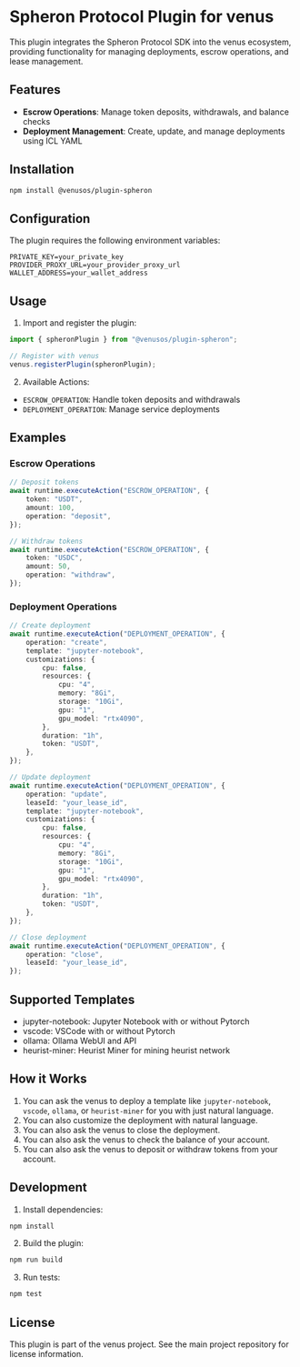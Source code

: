 # Spheron Protocol Plugin for venus

This plugin integrates the Spheron Protocol SDK into the venus ecosystem, providing functionality for managing deployments, escrow operations, and lease management.

## Features

- **Escrow Operations**: Manage token deposits, withdrawals, and balance checks
- **Deployment Management**: Create, update, and manage deployments using ICL YAML

## Installation

```bash
npm install @venusos/plugin-spheron
```

## Configuration

The plugin requires the following environment variables:

```env
PRIVATE_KEY=your_private_key
PROVIDER_PROXY_URL=your_provider_proxy_url
WALLET_ADDRESS=your_wallet_address
```

## Usage

1. Import and register the plugin:

```typescript
import { spheronPlugin } from "@venusos/plugin-spheron";

// Register with venus
venus.registerPlugin(spheronPlugin);
```

2. Available Actions:

- `ESCROW_OPERATION`: Handle token deposits and withdrawals
- `DEPLOYMENT_OPERATION`: Manage service deployments

## Examples

### Escrow Operations

```typescript
// Deposit tokens
await runtime.executeAction("ESCROW_OPERATION", {
    token: "USDT",
    amount: 100,
    operation: "deposit",
});

// Withdraw tokens
await runtime.executeAction("ESCROW_OPERATION", {
    token: "USDC",
    amount: 50,
    operation: "withdraw",
});
```

### Deployment Operations

```typescript
// Create deployment
await runtime.executeAction("DEPLOYMENT_OPERATION", {
    operation: "create",
    template: "jupyter-notebook",
    customizations: {
        cpu: false,
        resources: {
            cpu: "4",
            memory: "8Gi",
            storage: "10Gi",
            gpu: "1",
            gpu_model: "rtx4090",
        },
        duration: "1h",
        token: "USDT",
    },
});

// Update deployment
await runtime.executeAction("DEPLOYMENT_OPERATION", {
    operation: "update",
    leaseId: "your_lease_id",
    template: "jupyter-notebook",
    customizations: {
        cpu: false,
        resources: {
            cpu: "4",
            memory: "8Gi",
            storage: "10Gi",
            gpu: "1",
            gpu_model: "rtx4090",
        },
        duration: "1h",
        token: "USDT",
    },
});

// Close deployment
await runtime.executeAction("DEPLOYMENT_OPERATION", {
    operation: "close",
    leaseId: "your_lease_id",
});
```

## Supported Templates

- jupyter-notebook: Jupyter Notebook with or without Pytorch
- vscode: VSCode with or without Pytorch
- ollama: Ollama WebUI and API
- heurist-miner: Heurist Miner for mining heurist network

## How it Works

1. You can ask the venus to deploy a template like `jupyter-notebook`, `vscode`, `ollama`, or `heurist-miner` for you with just natural language.
2. You can also customize the deployment with natural language.
3. You can also ask the venus to close the deployment.
4. You can also ask the venus to check the balance of your account.
5. You can also ask the venus to deposit or withdraw tokens from your account.

## Development

1. Install dependencies:

```bash
npm install
```

2. Build the plugin:

```bash
npm run build
```

3. Run tests:

```bash
npm test
```

## License

This plugin is part of the venus project. See the main project repository for license information.
